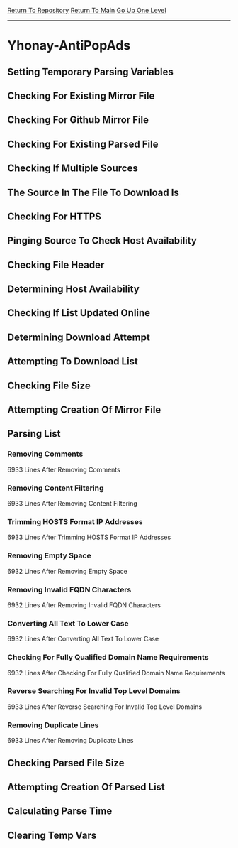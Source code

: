 [Return To Repository](https://github.com/deathbybandaid/piholeparser/)
[Return To Main](https://github.com/deathbybandaid/piholeparser/blob/master/RecentRunLogs/Mainlog.md)
[Go Up One Level](https://github.com/deathbybandaid/piholeparser/blob/master/RecentRunLogs/TopLevelScripts/30-Processing-External-Blacklists.md)
____________________________________
# Yhonay-AntiPopAds
## Setting Temporary Parsing Variables
## Checking For Existing Mirror File
## Checking For Github Mirror File
## Checking For Existing Parsed File
## Checking If Multiple Sources
## The Source In The File To Download Is
## Checking For HTTPS
## Pinging Source To Check Host Availability
## Checking File Header
## Determining Host Availability
## Checking If List Updated Online
## Determining Download Attempt
## Attempting To Download List
## Checking File Size
## Attempting Creation Of Mirror File
## Parsing List
### Removing Comments
6933 Lines After Removing Comments
### Removing Content Filtering
6933 Lines After Removing Content Filtering
### Trimming HOSTS Format IP Addresses
6933 Lines After Trimming HOSTS Format IP Addresses
### Removing Empty Space
6932 Lines After Removing Empty Space
### Removing Invalid FQDN Characters
6932 Lines After Removing Invalid FQDN Characters
### Converting All Text To Lower Case
6932 Lines After Converting All Text To Lower Case
### Checking For Fully Qualified Domain Name Requirements
6932 Lines After Checking For Fully Qualified Domain Name Requirements
### Reverse Searching For Invalid Top Level Domains
6933 Lines After Reverse Searching For Invalid Top Level Domains
### Removing Duplicate Lines
6933 Lines After Removing Duplicate Lines
## Checking Parsed File Size
## Attempting Creation Of Parsed List
## Calculating Parse Time
## Clearing Temp Vars

